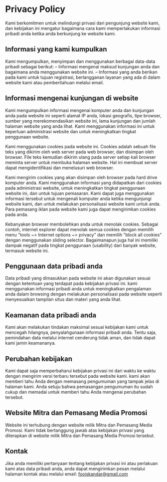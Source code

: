 # Privacy Policy

Kami berkomitmen untuk melindungi privasi dari pengunjung website kami, dan kebijakan ini mengatur bagaimana cara kami memperlakukan informasi pribadi anda ketika anda berkunjung ke website kami.

## Informasi yang kami kumpulkan
Kami mengumpulkan, menyimpan dan menggunakan berbagai data-data pribadi sebagai berikut:
– Informasi mengenai maksud kunjungan anda dan bagaimana anda menggunakan website ini.
– Informasi yang anda berikan pada kami untuk tujuan registrasi, berlangganan layanan yang ada di dalam website kami atau pemberitahuan melalui email.

## Informasi mengenai kunjungan di website
Kami mengumpulkan informasi mengenai komputer anda dan kunjungan anda pada website ini seperti alamat IP anda, lokasi geografis, tipe browser, sumber yang merekomendasikan website ini, lama kunjungan dan jumlah halaman website yang anda lihat. Kami menggunakan informasi ini untuk keperluan administrasi website dan untuk meningkatkan tingkat penggunaan website.

Kami menggunakan cookies pada website ini. Cookies adalah sebuah file teks yang dikirim oleh web server pada web browser, dan disimpan oleh browser. File teks kemudian dikirim ulang pada server setiap kali browser meminta server untuk membuka halaman website. Hal ini membuat server dapat mengidentifikasi dan menelusuri web browser.

Kami mengirim cookies yang akan disimpan oleh browser pada hard drive komputer anda. Kami menggunakan informasi yang didapatkan dari cookies pada administrasi website, untuk meningkatkan tingkat penggunaan website ini, dan untuk tujuan pemasaran. Kami dapat juga menggunakan informasi tersebut untuk mengenali komputer anda ketika mengunjungi website kami, dan untuk melakukan personalisasi website kami untuk anda. Para pemasang iklan pada website kami juga dapat mengirimkan cookies pada anda.

Kebanyakan browser membolehkan anda untuk menolak cookies. Sebagai contoh, internet explorer dapat menolak semua cookies dengan memilih menu "tools ~> Internet options ~> privacy" dan memilih "block all cookies" dengan menggunakan sliding selector. Bagaimanapun juga hal ini memiliki dampak negatif pada tingkat penggunaan (usability) dari banyak website, termasuk website ini.

## Penggunaan data pribadi anda
Data pribadi yang dimasukkan pada website ini akan digunakan sesuai dengan ketentuan yang terdapat pada kebijakan privasi ini. kami menggunakan informasi pribadi anda untuk meningkatkan pengalaman anda dalam browsing dengan melakukan personalisasi pada website seperti menyesuaikan tampilan situs dan materi yang anda lihat.

## Keamanan data pribadi anda
Kami akan melakukan tindakan maksimal sesuai kebijakan kami untuk mencegah hilangnya, penyalahgunaan informasi pribadi anda. Tentu saja, pemindahan data melalui internet cenderung tidak aman, dan tidak dapat kami jamin keamananya.

## Perubahan kebijakan
Kami dapat saja memperbaharui kebijakan privasi ini dari waktu ke waktu dengan mengirim versi terbaru tersebut pada website kami. kami akan memberi tahu Anda dengan memasang pengumuman yang tampak jelas di halaman kami. Anda setuju bahwa pemasangan pengumuman itu sudah cukup dan memadai untuk memberi tahu Anda mengenai perubahan tersebut.

## Website Mitra dan Pemasang Media Promosi
Website ini terhubung dengan website milik Mitra dan Pemasang Media Promosi. Kami tidak bertanggung jawab atas kebijakan privasi yang diterapkan di website milik Mitra dan Pemasang Media Promosi tersebut.

## Kontak
Jika anda memiliki pertanyaan tentang kebijakan privasi ini atau perlakuan kami atas data pribadi anda, anda dapat mengirimkan pesan melalui halaman kontak atau melalui email: fooiskandar@gmail.com
